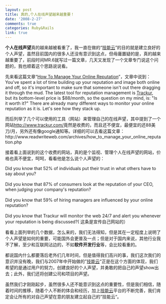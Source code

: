 ```yaml
---
layout: post
title: 真的,个人在线声望越来越重要！
date: '2008-2-27'
comments: true
categories: Ruby&Rails
link: true
---
```

<p><strong>个人在线声望</strong>真的越来越被看重了，我一直在做的&ldquo;<a href="http://www.itechtag.com/">技能云</a>&rdquo;的目的就是建立良好的个人声望，虽然目前国内的很多人还没有意识到这点，但毋庸置疑的是，真的越来越重要了，前段时间MR.6就写过一篇文章，几天又发现了一个文章专门说这个问题的，我也顺着这个思路说说看。</p>
<p>先来看这篇文章&ldquo;<a href="http://www.readwriteweb.com/archives/how_to_manage_your_online_reputation.php">How To Manage Your Online Reputation</a>&rdquo;，文章中说到：You've spent a lot of time building up your reputation and image both online and off, so it's important to make sure that someone isn't out there dragging it through the mud. The latest tool for reputation management is <a href="http://www.trackur.com/o">Trackur</a>, but its bottom-level price is $88/month, so the question on my mind, is: &quot;Is it worth it?&quot; There are already many different ways to monitor your online reputation as it is. Let's see how they stack up.&nbsp;</p>
<p>而后列举了几个可以使用的工具（网站）来管理自己的在线声望，其中提到了一个网站<a href="http://www.trackur.com/">http://www.trackur.com/</a>竟然是收费的，而且还不便宜，最便宜的还88美刀/月，另外还有像google通知等。详细的可以去看这篇文章：http://www.readwriteweb.com/archives/how_to_manage_your_online_reputation.php</p>
<p>接着看上面说到的这个收费的网站，真的是个监视、管理个人在线声望的网站，价格也真不便宜，呵呵，看看他是怎么说个人声望的：</p>
<p>Did you know that 52% of individuals put their trust in what others have to say about you?<br />
<br />
Did you know that 87% of consumers look at the reputation of your CEO, when judging your company's reputation?<br />
<br />
Did you know that 59% of hiring managers are influenced by your online reputation?<br />
<br />
Did you know that Trackur will monitor the web 24/7 and alert you whenever your reputation is being discussed?( 这条是宣传自己网站的）</p>
<p>看看上面列举的几个数据，怎么来的，我们无法得知，但是其在一定程度上说明了个人声望是如何的重要，可能国外会更普及一点；但是对于国内来说，其他行业我不了解，至少和互联网沾边的，不如<strong>软件开发行业</strong>等，会比较看重的。</p>
<p>都说国内什么都要落后老外们几年时间，但是值得我们高兴的事，我们这次我们的意识并没有晚，我们与2007年中开始做的&rdquo;<a href="http://www.itechtag.com/">技能云</a>&ldquo;正是在这个方面的体现，我们希望的是通过用户的努力，创建良好的个人声望，并勇敢的把自己的声望show出去；此外，我们还将创建公司和项目的声望。</p>
<p>虽然我们才刚刚起步，虽然很多人还不能意识到这点的重要性，但是我们相信，随着时间的推移，随着个人不断的体会和经历，加上<a href="http://www.itechtag.com/">技能云</a>平台的不断完善，我们肯定会让所有的对自己声望在意的朋友建立起自己的&rdquo;技能云&ldquo;。</p>
